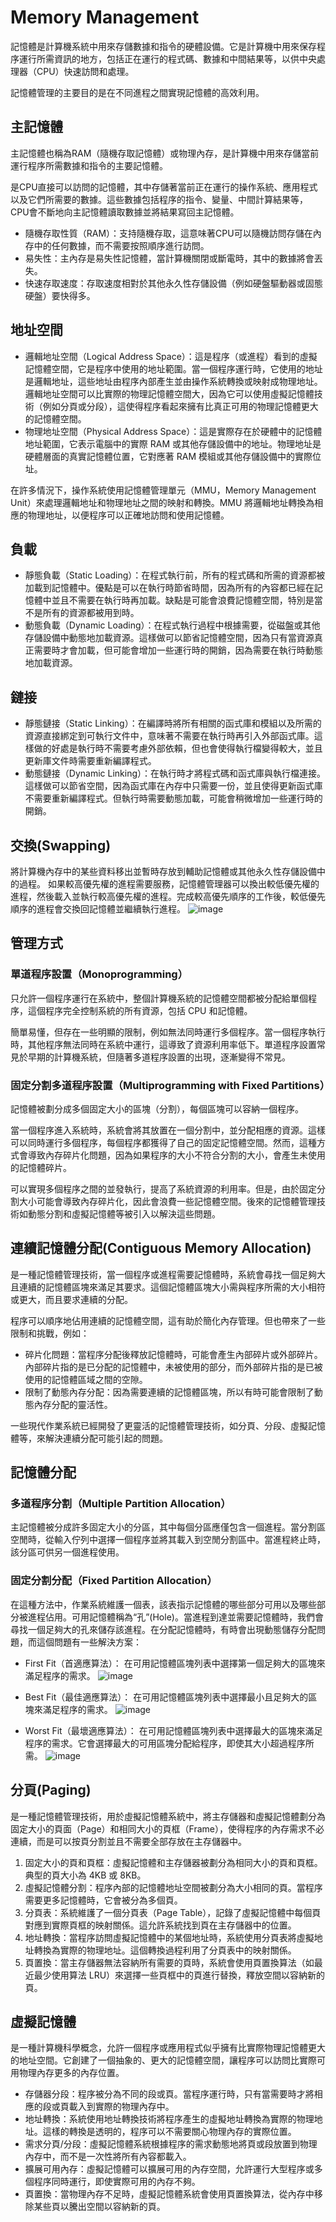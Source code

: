 # Memory Management
記憶體是計算機系統中用來存儲數據和指令的硬體設備。它是計算機中用來保存程序運行所需資訊的地方，包括正在運行的程式碼、數據和中間結果等，以供中央處理器（CPU）快速訪問和處理。

記憶體管理的主要目的是在不同進程之間實現記憶體的高效利用。 

## 主記憶體
主記憶體也稱為RAM（隨機存取記憶體）或物理內存，是計算機中用來存儲當前運行程序所需數據和指令的主要記憶體。

是CPU直接可以訪問的記憶體，其中存儲著當前正在運行的操作系統、應用程式以及它們所需要的數據。這些數據包括程序的指令、變量、中間計算結果等，CPU會不斷地向主記憶體讀取數據並將結果寫回主記憶體。
* 隨機存取性質（RAM）：支持隨機存取，這意味著CPU可以隨機訪問存儲在內存中的任何數據，而不需要按照順序進行訪問。
* 易失性：主內存是易失性記憶體，當計算機關閉或斷電時，其中的數據將會丟失。
* 快速存取速度：存取速度相對於其他永久性存儲設備（例如硬盤驅動器或固態硬盤）要快得多。

## 地址空間
* 邏輯地址空間（Logical Address Space）：這是程序（或進程）看到的虛擬記憶體空間，它是程序中使用的地址範圍。當一個程序運行時，它使用的地址是邏輯地址，這些地址由程序內部產生並由操作系統轉換或映射成物理地址。邏輯地址空間可以比實際的物理記憶體空間大，因為它可以使用虛擬記憶體技術（例如分頁或分段），這使得程序看起來擁有比真正可用的物理記憶體更大的記憶體空間。
* 物理地址空間（Physical Address Space）：這是實際存在於硬體中的記憶體地址範圍，它表示電腦中的實際 RAM 或其他存儲設備中的地址。物理地址是硬體層面的真實記憶體位置，它對應著 RAM 模組或其他存儲設備中的實際位址。

在許多情況下，操作系統使用記憶體管理單元（MMU，Memory Management Unit）來處理邏輯地址和物理地址之間的映射和轉換。MMU 將邏輯地址轉換為相應的物理地址，以便程序可以正確地訪問和使用記憶體。

## 負載
* 靜態負載（Static Loading）：在程式執行前，所有的程式碼和所需的資源都被加載到記憶體中。優點是可以在執行時節省時間，因為所有的內容都已經在記憶體中並且不需要在執行時再加載。缺點是可能會浪費記憶體空間，特別是當不是所有的資源都被用到時。
* 動態負載（Dynamic Loading）：在程式執行過程中根據需要，從磁盤或其他存儲設備中動態地加載資源。這樣做可以節省記憶體空間，因為只有當資源真正需要時才會加載，但可能會增加一些運行時的開銷，因為需要在執行時動態地加載資源。

## 鏈接
* 靜態鏈接（Static Linking）：在編譯時將所有相關的函式庫和模組以及所需的資源直接綁定到可執行文件中，意味著不需要在執行時再引入外部函式庫。這樣做的好處是執行時不需要考慮外部依賴，但也會使得執行檔變得較大，並且更新庫文件時需要重新編譯程式。
* 動態鏈接（Dynamic Linking）：在執行時才將程式碼和函式庫與執行檔連接。這樣做可以節省空間，因為函式庫在內存中只需要一份，並且使得更新函式庫不需要重新編譯程式。但執行時需要動態加載，可能會稍微增加一些運行時的開銷。

## 交換(Swapping)
將計算機內存中的某些資料移出並暫時存放到輔助記憶體或其他永久性存儲設備中的過程。
如果較高優先權的進程需要服務，記憶體管理器可以換出較低優先權的進程，然後載入並執行較高優先權的進程。完成較高優先順序的工作後，較低優先順序的進程會交換回記憶體並繼續執行進程。
![image](./images/memory.png)
## 管理方式
### 單道程序設置（Monoprogramming）
只允許一個程序運行在系統中，整個計算機系統的記憶體空間都被分配給單個程序，這個程序完全控制系統的所有資源，包括 CPU 和記憶體。

簡單易懂，但存在一些明顯的限制，例如無法同時運行多個程序。當一個程序執行時，其他程序無法同時在系統中運行，這導致了資源利用率低下。單道程序設置常見於早期的計算機系統，但隨著多道程序設置的出現，逐漸變得不常見。

### 固定分割多道程序設置（Multiprogramming with Fixed Partitions）
記憶體被劃分成多個固定大小的區塊（分割），每個區塊可以容納一個程序。

當一個程序進入系統時，系統會將其放置在一個分割中，並分配相應的資源。這樣可以同時運行多個程序，每個程序都獲得了自己的固定記憶體空間。然而，這種方式會導致內存碎片化問題，因為如果程序的大小不符合分割的大小，會產生未使用的記憶體碎片。

可以實現多個程序之間的並發執行，提高了系統資源的利用率。但是，由於固定分割大小可能會導致內存碎片化，因此會浪費一些記憶體空間。後來的記憶體管理技術如動態分割和虛擬記憶體等被引入以解決這些問題。

## 連續記憶體分配(Contiguous Memory Allocation)
是一種記憶體管理技術，當一個程序或進程需要記憶體時，系統會尋找一個足夠大且連續的記憶體區塊來滿足其要求。這個記憶體區塊大小需與程序所需的大小相符或更大，而且要求連續的分配。

程序可以順序地佔用連續的記憶體空間，這有助於簡化內存管理。但也帶來了一些限制和挑戰，例如：
* 碎片化問題：當程序分配後釋放記憶體時，可能會產生內部碎片或外部碎片。內部碎片指的是已分配的記憶體中，未被使用的部分，而外部碎片指的是已被使用的記憶體區域之間的空隙。
* 限制了動態內存分配：因為需要連續的記憶體區塊，所以有時可能會限制了動態內存分配的靈活性。

一些現代作業系統已經開發了更靈活的記憶體管理技術，如分頁、分段、虛擬記憶體等，來解決連續分配可能引起的問題。

## 記憶體分配
### 多道程序分割（Multiple Partition Allocation）
主記憶體被分成許多固定大小的分區，其中每個分區應僅包含一個進程。當分割區空閒時，從輸入佇列中選擇一個程序並將其載入到空閒分割區中。當進程終止時，該分區可供另一個進程使用。
### 固定分割分配（Fixed Partition Allocation）
在這種方法中，作業系統維護一個表，該表指示記憶體的哪些部分可用以及哪些部分被進程佔用。可用記憶體稱為“孔”(Hole)。當進程到達並需要記憶體時，我們會尋找一個足夠大的孔來儲存該進程。在分配記憶體時，有時會出現動態儲存分配問題，而這個問題有一些解決方案：
* First Fit（首適應算法）：
在可用記憶體區塊列表中選擇第一個足夠大的區塊來滿足程序的需求。
![image](./images/firstFit.png)

* Best Fit（最佳適應算法）：
在可用記憶體區塊列表中選擇最小且足夠大的區塊來滿足程序的需求。
![image](./images/bestFit.png)

* Worst Fit（最壞適應算法）：
在可用記憶體區塊列表中選擇最大的區塊來滿足程序的需求。它會選擇最大的可用區塊分配給程序，即使其大小超過程序所需。
![image](./images/worstFit.png)

## 分頁(Paging)
是一種記憶體管理技術，用於虛擬記憶體系統中，將主存儲器和虛擬記憶體劃分為固定大小的頁面（Page）和相同大小的頁框（Frame），使得程序的內存需求不必連續，而是可以按頁分割並且不需要全部存放在主存儲器中。
1. 固定大小的頁和頁框：虛擬記憶體和主存儲器被劃分為相同大小的頁和頁框。典型的頁大小為 4KB 或 8KB。
2. 虛擬記憶體分割：程序內部的記憶體地址空間被劃分為大小相同的頁。當程序需要更多記憶體時，它會被分為多個頁。
3. 分頁表：系統維護了一個分頁表（Page Table），記錄了虛擬記憶體中每個頁對應到實際頁框的映射關係。這允許系統找到頁在主存儲器中的位置。
4. 地址轉換：當程序訪問虛擬記憶體中的某個地址時，系統使用分頁表將虛擬地址轉換為實際的物理地址。這個轉換過程利用了分頁表中的映射關係。
5. 頁置換：當主存儲器無法容納所有需要的頁時，系統會使用頁置換算法（如最近最少使用算法 LRU）來選擇一些頁框中的頁進行替換，釋放空間以容納新的頁。

## 虛擬記憶體
是一種計算機科學概念，允許一個程序或應用程式似乎擁有比實際物理記憶體更大的地址空間。它創建了一個抽象的、更大的記憶體空間，讓程序可以訪問比實際可用物理內存更多的內存位置。

* 存儲器分段：程序被分為不同的段或頁。當程序運行時，只有當需要時才將相應的段或頁載入到實際的物理內存中。
* 地址轉換：系統使用地址轉換技術將程序產生的虛擬地址轉換為實際的物理地址。這樣的轉換是透明的，程序可以不需要關心物理內存的實際位置。
* 需求分頁/分段：虛擬記憶體系統根據程序的需求動態地將頁或段放置到物理內存中，而不是一次性將所有內容都載入。
* 擴展可用內存：虛擬記憶體可以擴展可用的內存空間，允許運行大型程序或多個程序同時運行，即使實際可用的內存不夠。
* 頁置換：當物理內存不足時，虛擬記憶體系統會使用頁置換算法，從內存中移除某些頁以騰出空間以容納新的頁。